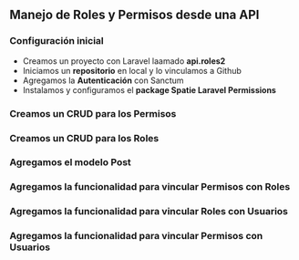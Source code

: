 ## Manejo de Roles y Permisos desde una API

### Configuración inicial

- Creamos un proyecto con Laravel laamado **api.roles2**
- Iniciamos un **repositorio** en local y lo vinculamos a Github
- Agregamos la **Autenticación** con Sanctum
- Instalamos y configuramos el **package Spatie Laravel Permissions**

### Creamos un CRUD para los Permisos

### Creamos un CRUD para los Roles

### Agregamos el modelo Post

### Agregamos la funcionalidad para vincular Permisos con Roles

### Agregamos la funcionalidad para vincular Roles con Usuarios

### Agregamos la funcionalidad para vincular Permisos con Usuarios
